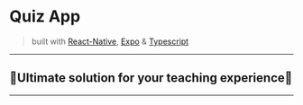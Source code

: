 # Quiz App
> built with [React-Native](https://reactnative.dev/), [Expo](https://expo.dev/) & [Typescript](https://www.typescriptlang.org/)
---

## 🎉Ultimate solution for your teaching experience🎉
---
